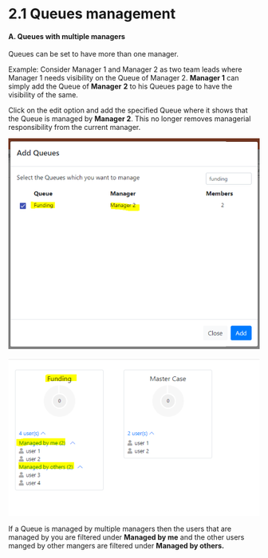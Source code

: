 # 2.1 Queues management

#### A. Queues with multiple managers

Queues can be set to have more than one manager.

Example: Consider Manager 1 and Manager 2 as two team leads where Manager 1 needs visibility on the Queue of Manager 2. **Manager 1** can simply add the Queue of **Manager** **2** to his Queues page to have the visibility of the same.

Click on the edit option and add the specified Queue where it shows that the Queue is managed by **Manager 2**. This no longer removes managerial responsibility from the current manager.

![](../.gitbook/assets/1%20%282%29.png)

![](../.gitbook/assets/2%20%285%29.png)

If a Queue is managed by multiple managers then the users that are managed by you are filtered under **Managed by me** and the other users manged by other mangers are filtered under **Managed by others.**

